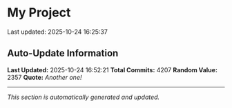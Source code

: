 # My Project


Last updated: 2025-10-24 16:25:37






















































































































































































































































































































































































































































































































































































































































































































































































































































































































































































































































































































































































































































































































































































































































































































































































































































































































































































































































































































































































































































































































































































































































































































































































































































































































































































































































































































































































































































































































































































































































































































































































































































































































































































































































































































































































































































































































































































































































































































































































































































































































































































































































































































































































































































































































































































































































































































































































## Auto-Update Information

**Last Updated:** 2025-10-24 16:52:21
**Total Commits:** 4207
**Random Value:** 2357
**Quote:** _Another one!_

---
_This section is automatically generated and updated._